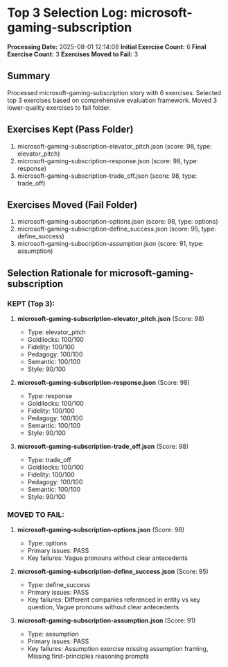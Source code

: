 # Top 3 Selection Log: microsoft-gaming-subscription

**Processing Date:** 2025-08-01 12:14:08
**Initial Exercise Count:** 6
**Final Exercise Count:** 3
**Exercises Moved to Fail:** 3

## Summary

Processed microsoft-gaming-subscription story with 6 exercises.
Selected top 3 exercises based on comprehensive evaluation framework.
Moved 3 lower-quality exercises to fail folder.

## Exercises Kept (Pass Folder)

1. microsoft-gaming-subscription-elevator_pitch.json (score: 98, type: elevator_pitch)
2. microsoft-gaming-subscription-response.json (score: 98, type: response)
3. microsoft-gaming-subscription-trade_off.json (score: 98, type: trade_off)

## Exercises Moved (Fail Folder)

1. microsoft-gaming-subscription-options.json (score: 98, type: options)
2. microsoft-gaming-subscription-define_success.json (score: 95, type: define_success)
3. microsoft-gaming-subscription-assumption.json (score: 91, type: assumption)

## Selection Rationale for microsoft-gaming-subscription

### KEPT (Top 3):
1. **microsoft-gaming-subscription-elevator_pitch.json** (Score: 98)
   - Type: elevator_pitch
   - Goldilocks: 100/100
   - Fidelity: 100/100
   - Pedagogy: 100/100
   - Semantic: 100/100
   - Style: 90/100

2. **microsoft-gaming-subscription-response.json** (Score: 98)
   - Type: response
   - Goldilocks: 100/100
   - Fidelity: 100/100
   - Pedagogy: 100/100
   - Semantic: 100/100
   - Style: 90/100

3. **microsoft-gaming-subscription-trade_off.json** (Score: 98)
   - Type: trade_off
   - Goldilocks: 100/100
   - Fidelity: 100/100
   - Pedagogy: 100/100
   - Semantic: 100/100
   - Style: 90/100

### MOVED TO FAIL:
1. **microsoft-gaming-subscription-options.json** (Score: 98)
   - Type: options
   - Primary issues: PASS
   - Key failures: Vague pronouns without clear antecedents

2. **microsoft-gaming-subscription-define_success.json** (Score: 95)
   - Type: define_success
   - Primary issues: PASS
   - Key failures: Different companies referenced in entity vs key question, Vague pronouns without clear antecedents

3. **microsoft-gaming-subscription-assumption.json** (Score: 91)
   - Type: assumption
   - Primary issues: PASS
   - Key failures: Assumption exercise missing assumption framing, Missing first-principles reasoning prompts

